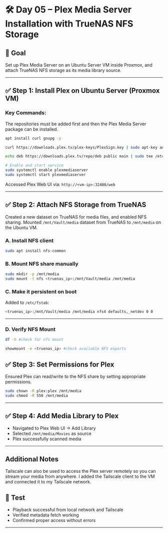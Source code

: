 # 🛠️ Day 05 – Plex Media Server Installation with TrueNAS NFS Storage

## 🎯 Goal

Set up Plex Media Server on an Ubuntu Server VM inside Proxmox, and attach TrueNAS NFS storage as its media library source.

---

## ✅ Step 1: Install Plex on Ubuntu Server (Proxmox VM)

### Key Commands:

The repositories must be added first and then the Plex Media Server package can be installed.

```bash
apt install curl gnupg -y

curl https://downloads.plex.tv/plex-keys/PlexSign.key | sudo apt-key add -

echo deb https://downloads.plex.tv/repo/deb public main | sudo tee /etc/apt/sources.list.d/plexmediaserver.list

# Enable and start service
sudo systemctl enable plexmediaserver
sudo systemctl start plexmediaserver
```

Accessed Plex Web UI via:
`http://<vm-ip>:32400/web`

---

## ✅ Step 2: Attach NFS Storage from TrueNAS

Created a new dataset on TrueNAS for media files, and enabled NFS sharing.
Mounted `/mnt/Vault/media` dataset from TrueNAS to `/mnt/media` on the Ubuntu VM.

### A. Install NFS client

```bash
sudo apt install nfs-common
```

### B. Mount NFS share manually

```bash
sudo mkdir -p /mnt/media
sudo mount -t nfs <truenas_ip>:/mnt/Vault/media /mnt/media
```

### C. Make it persistent on boot

Added to `/etc/fstab`:

```bash
<truenas_ip>:/mnt/Vault/media /mnt/media nfs4 defaults,_netdev 0 0
```

---

### D. Verify NFS Mount

```bash
df -h #check for nfs mount
```

```bash
showmount -e <truenas_ip> #check available NFS exports
```

## ✅ Step 3: Set Permissions for Plex

Ensured Plex can read/write to the NFS share by setting appropriate permissions.

```bash
sudo chown -R plex:plex /mnt/media
sudo chmod -R 550 /mnt/media
```

---

## ✅ Step 4: Add Media Library to Plex

- Navigated to Plex Web UI → Add Library
- Selected `/mnt/media/Movies` as source
- Plex successfully scanned media

---

## Additional Notes

Tailscale can also be used to access the Plex server remotely so you can stream your media from anywhere. I added the Tailscale client to the VM and connected it to my Tailscale network.

## 🧪 Test

- Playback successful from local network and Tailscale
- Verified metadata fetch working
- Confirmed proper access without errors

---
